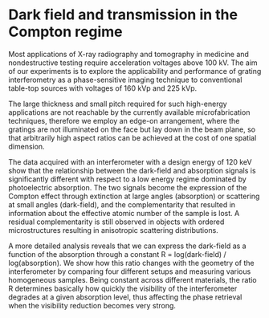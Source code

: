 # Dark field and transmission in the Compton regime

Most applications of X-ray radiography and tomography in medicine and
nondestructive testing require acceleration voltages above 100 kV. The aim
of our experiments is to explore the applicability and performance of
grating interferometry as a phase-sensitive imaging technique to
conventional table-top sources with voltages of 160 kVp and 225 kVp.

The large thickness and small pitch required for such high-energy
applications are not reachable by the currently available microfabrication
techniques, therefore we employ an edge-on arrangement, where the gratings
are not illuminated on the face but lay down in the beam plane, so that
arbitrarily high aspect ratios can be achieved at the cost of one spatial
dimension.

The data acquired with an interferometer with a design energy of 120 keV
show that the relationship between the dark-field and absorption signals is
significantly different with respect to a low energy regime dominated by
photoelectric absorption. The two signals become the expression of the Compton
effect through extinction at large angles (absorption) or scattering at
small angles (dark-field), and the complementarity that resulted in
information about the effective atomic number of the sample is lost.
A residual complementarity is still observed in objects with ordered
microstructures resulting in anisotropic scattering distributions.

A more detailed analysis reveals that we can express the dark-field as a
function of the absorption through a constant R = log(dark-field) /
log(absorption). We show how this ratio changes with the geometry of the
interferometer by comparing four different setups and measuring various
homogeneous samples. Being constant across different materials, the ratio R
determines basically how quickly the visibility of the interferometer
degrades at a given absorption level, thus affecting the phase retrieval
when the visibility reduction becomes very strong.
